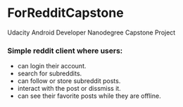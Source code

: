 # ForRedditCapstone
Udacity Android Developer Nanodegree Capstone Project

### Simple reddit client where users:
- can login their account.
- search for subreddits.
- can follow or store subreddit posts.
- interact with the post or dissmiss it.
- can see their favorite posts while they are offline.
 
